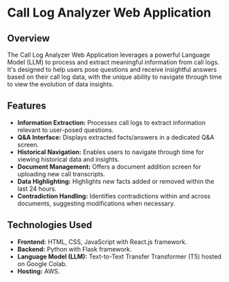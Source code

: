 # Call Log Analyzer Web Application

## Overview

The Call Log Analyzer Web Application leverages a powerful Language Model (LLM) to process and extract meaningful information from call logs. It's designed to help users pose questions and receive insightful answers based on their call log data, with the unique ability to navigate through time to view the evolution of data insights.

## Features

- **Information Extraction:** Processes call logs to extract information relevant to user-posed questions.
- **Q&A Interface:** Displays extracted facts/answers in a dedicated Q&A screen.
- **Historical Navigation:** Enables users to navigate through time for viewing historical data and insights.
- **Document Management:** Offers a document addition screen for uploading new call transcripts.
- **Data Highlighting:** Highlights new facts added or removed within the last 24 hours.
- **Contradiction Handling:** Identifies contradictions within and across documents, suggesting modifications when necessary.

## Technologies Used

- **Frontend:** HTML, CSS, JavaScript with React.js framework.
- **Backend:** Python with Flask framework.
- **Language Model (LLM):** Text-to-Text Transfer Transformer (T5) hosted on Google Colab.
- **Hosting:** AWS.

